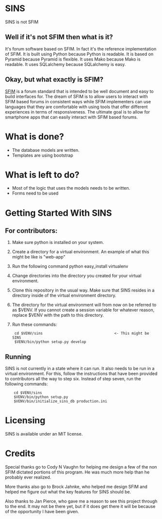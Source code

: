 # SINS
SINS is not SFIM

## Well if it's not SFIM then what is it?
It's forum software based on SFIM. In fact it's the reference implementation of
SFIM. It is built using Python because Python is readable. It is based on
Pyramid because Pyramid is flexible. It uses Mako because Mako is readable. It
uses SQLalchemy because SQLalchemy is easy.

## Okay, but what exactly is SFIM?
[SFIM](https://github.com/riggtravis/SFIM) is a forum standard that is intended
to be well document and easy to build interfaces for. The dream of SFIM is to
allow users to interact with SFIM based forums in consistent ways while SFIM
implementers can use languages that they are comfortable with using tools that
offer different experiences in terms of responsiveness. The ultimate goal is to
allow for smartphone apps that can easily interact with SFIM based forums.

# What is done?
* The database models are written.
* Templates are using bootstrap

# What is left to do?
* Most of the logic that uses the models needs to be written.
* Forms need to be used

# Getting Started With SINS
## For contributors:
1. Make sure python is installed on your system.
2. Create a directory for a virtual environment. An example of what this might be like is "web-app"
3. Run the following command
    python easy_install virtualenv
4. Change directories into the directory you created for your virtual environment.
5. Clone this repository in the usual way. Make sure that SINS resides in a directory inside of the virtual environment directory.
6. The directory for the virtual environment will from now on be referred to as $VENV. If you cannot create a session variable for whatever reason, replace $VENV with the path to this directory.
7. Run these commands:

        cd $VENV/sins                                 <- This might be SINS
        $VENV/bin/python setup.py develop

## Running
SINS is not currently in a state where it can run. It also needs to be run in a virtual environment. For this, follow
the instructions that have been provided to contributors all the way to step six. Instead of step seven, run the
following commands:

        cd $VENV/sins
        $VENV/bin/python setup.py
        $VENV/bin/initialize_sins_db production.ini

# Licensing
SINS is available under an MIT license.

# Credits
Special thanks go to Cody N Vaughn for helping me design a few of the non SFIM
dictated portions of this program. He was much more help than he probably
ever realized.

More thanks also go to Brock Jahnke, who helped me design SFIM and helped me
figure out what the key features for SINS should be.

Also thanks to Jan Pierce, who gave me a reason to see this project through to
the end. It may not be there yet, but if it does get there it will be because of
the opportunity I have been given.
